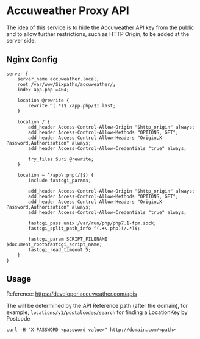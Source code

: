 # Accuweather Proxy API

The idea of this service is to hide the Accuweather API key from the public and
to allow further restrictions, such as HTTP Origin, to be added at the server side.

## Nginx Config

```
server {
    server_name accuweather.local;
    root /var/www/Sixpaths/accuweather/;
    index app.php =404;

    location @rewrite {
        rewrite ^(.*)$ /app.php/$1 last;
    }

    location / {
        add_header Access-Control-Allow-Origin "$http_origin" always;
        add_header Access-Control-Allow-Methods "OPTIONS, GET";
        add_header Access-Control-Allow-Headers "Origin,X-Password,Authorization" always;
        add_header Access-Control-Allow-Credentials "true" always;

        try_files $uri @rewrite;
    }

    location ~ ^/app\.php(/|$) {
        include fastcgi_params;

        add_header Access-Control-Allow-Origin "$http_origin" always;
        add_header Access-Control-Allow-Methods "OPTIONS, GET";
        add_header Access-Control-Allow-Headers "Origin,X-Password,Authorization" always;
        add_header Access-Control-Allow-Credentials "true" always;

        fastcgi_pass unix:/var/run/php/php7.1-fpm.sock;
        fastcgi_split_path_info ^(.+\.php)(/.*)$;

        fastcgi_param SCRIPT_FILENAME $document_root$fastcgi_script_name;
        fastcgi_read_timeout 5;
    }
}
```

## Usage

Reference: https://developer.accuweather.com/apis

The <path> will be determined by the API Reference path (after the domain), for example, `locations/v1/postalcodes/search` for finding a LocationKey by Postcode

```
curl -H "X-PASSWORD <password value>" http://domain.com/<path>
```
